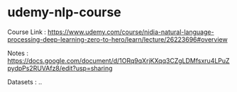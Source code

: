 # udemy-nlp-course

Course Link : https://www.udemy.com/course/nidia-natural-language-processing-deep-learning-zero-to-hero/learn/lecture/26223696#overview

Notes : https://docs.google.com/document/d/1ORq9qXrjKXqq3CZgLDMfsxru4LPuZpydpPs2RUVAfz8/edit?usp=sharing

Datasets : ..

